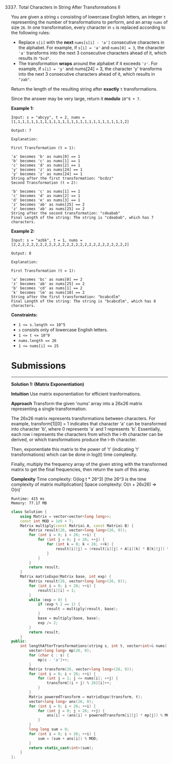 3337. Total Characters in String After Transformations II

You are given a string `s` consisting of lowercase English letters, an integer `t` representing the number of transformations to perform, and an array `nums` of size `26`. In one transformation, every character in `s` is replaced according to the following rules:

* Replace `s[i]` with the **next** `nums[s[i] - 'a']` consecutive characters in the alphabet. For example, if `s[i] = 'a'` and `nums[0] = 3`, the character `'a'` transforms into the next 3 consecutive characters ahead of it, which results in `"bcd"`.
* The transformation **wraps** around the alphabet if it exceeds `'z'`. For example, if `s[i] = 'y'` and nums[24] = 3, the character 'y' transforms into the next 3 consecutive characters ahead of it, which results in `"zab"`.

Return the length of the resulting string after **exactly** `t` transformations.

Since the answer may be very large, return it **modulo** `10^9 + 7`.

 

**Example 1:**
```
Input: s = "abcyy", t = 2, nums = [1,1,1,1,1,1,1,1,1,1,1,1,1,1,1,1,1,1,1,1,1,1,1,1,1,2]

Output: 7

Explanation:

First Transformation (t = 1):

'a' becomes 'b' as nums[0] == 1
'b' becomes 'c' as nums[1] == 1
'c' becomes 'd' as nums[2] == 1
'y' becomes 'z' as nums[24] == 1
'y' becomes 'z' as nums[24] == 1
String after the first transformation: "bcdzz"
Second Transformation (t = 2):

'b' becomes 'c' as nums[1] == 1
'c' becomes 'd' as nums[2] == 1
'd' becomes 'e' as nums[3] == 1
'z' becomes 'ab' as nums[25] == 2
'z' becomes 'ab' as nums[25] == 2
String after the second transformation: "cdeabab"
Final Length of the string: The string is "cdeabab", which has 7 characters.
```

**Example 2:**
```
Input: s = "azbk", t = 1, nums = [2,2,2,2,2,2,2,2,2,2,2,2,2,2,2,2,2,2,2,2,2,2,2,2,2,2]

Output: 8

Explanation:

First Transformation (t = 1):

'a' becomes 'bc' as nums[0] == 2
'z' becomes 'ab' as nums[25] == 2
'b' becomes 'cd' as nums[1] == 2
'k' becomes 'lm' as nums[10] == 2
String after the first transformation: "bcabcdlm"
Final Length of the string: The string is "bcabcdlm", which has 8 characters.
```
 

**Constraints:**

* `1 <= s.length <= 10^5`
* `s` consists only of lowercase English letters.
* `1 <= t <= 10^9`
* `nums.length == 26`
* `1 <= nums[i] <= 25`

# Submissions
---
**Solution 1: (Matrix Exponentiation)**

__Intuition__
Use matrix exponentiation for efficient tranformations.

__Approach__
Transform the given 'nums' array into a 26x26 matrix representing a single transformation.

The 26x26 matrix represents transformations between characters. For example, transform[1][0] = 1 indicates that character 'a' can be transformed into character 'b', where 0 represents 'a' and 1 represents 'b'. Essentially, each row i represents the characters from which the i-th character can be derived, or which transformations produce the i-th character.

Then, exponentiate this matrix to the power of 't' (indicating 't' transformations) which can be done in log(t) time complexity.

Finally, multiply the frequency array of the given string with the transformed matrix to get the final frequencies, then return the sum of this array.

__Complexity__
Time complexity: O(log t * 26^3) [the 26^3 is the time complexity of matrix multiplication]
Space complexity: O(n + 26x26) => O(n)`

```
Runtime: 415 ms
Memory: 77.17 MB
```
```c++
class Solution {
    using Matrix = vector<vector<long long>>;
    const int MOD = 1e9 + 7;
    Matrix multiply(const Matrix& A, const Matrix& B) {
        Matrix result(26, vector<long long>(26, 0));
        for (int i = 0; i < 26; ++i) {
            for (int j = 0; j < 26; ++j) {
                for (int k = 0; k < 26; ++k) {
                    result[i][j] = (result[i][j] + A[i][k] * B[k][j]) % MOD;
                }
            }
        }
        return result;
    }
    Matrix matrixExpo(Matrix base, int exp) {
        Matrix result(26, vector<long long>(26, 0));
        for (int i = 0; i < 26; ++i) {
            result[i][i] = 1;
        }
        while (exp > 0) {
            if (exp % 2 == 1) {
                result = multiply(result, base);
            }
            base = multiply(base, base);
            exp /= 2;
        }
        return result;
    }
public:
    int lengthAfterTransformations(string s, int t, vector<int>& nums) {
        vector<long long> mp(26, 0);
        for (char c : s) {
            mp[c - 'a']++;
        }
        Matrix transform(26, vector<long long>(26, 0));
        for (int i = 0; i < 26; ++i) {
            for (int j = 1; j <= nums[i]; ++j) {
                transform[(i + j) % 26][i]++;
            }
        }
        Matrix poweredTransform = matrixExpo(transform, t);
        vector<long long> ans(26, 0);
        for (int i = 0; i < 26; ++i) {
            for (int j = 0; j < 26; ++j) {
                ans[i] = (ans[i] + poweredTransform[i][j] * mp[j]) % MOD;
            }
        }
        long long sum = 0;
        for (int i = 0; i < 26; ++i) {
            sum = (sum + ans[i]) % MOD;
        }
        return static_cast<int>(sum);
    }
};

```

